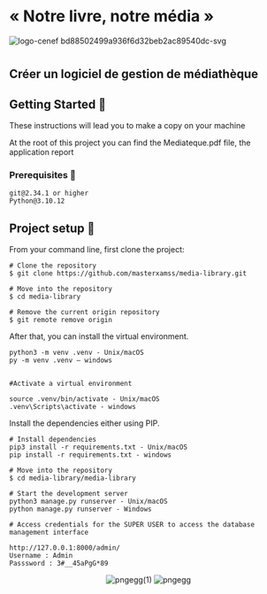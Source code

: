 # « Notre livre, notre média »

![logo-cenef bd88502499a936f6d32beb2ac89540dc-svg](https://github.com/user-attachments/assets/b71a3a78-1515-4d98-9ffe-ec2feebdf91b)

#

## Créer un logiciel de gestion de médiathèque

## Getting Started 🚀
These instructions will lead you to make a copy on your machine

At the root of this project you can find the Mediateque.pdf file, the application report
### Prerequisites 📝
```
git@2.34.1 or higher
Python@3.10.12
```
## Project setup 🔧
From your command line, first clone the project:
```
# Clone the repository
$ git clone https://github.com/masterxamss/media-library.git

# Move into the repository
$ cd media-library

# Remove the current origin repository
$ git remote remove origin
```
After that, you can install the virtual environment.
```
python3 -m venv .venv - Unix/macOS
py -m venv .venv – windows


#Activate a virtual environment

source .venv/bin/activate - Unix/macOS
.venv\Scripts\activate - windows 
```
Install the dependencies either using PIP.
```
# Install dependencies
pip3 install -r requirements.txt - Unix/macOS
pip install -r requirements.txt - windows

# Move into the repository
$ cd media-library/media-library

# Start the development server
python3 manage.py runserver - Unix/macOS
python manage.py runserver - Windows

```
```
# Access credentials for the SUPER USER to access the database management interface

http://127.0.0.1:8000/admin/
Username : Admin
Passsword : 3#__45aPgG*89
```

<div align="center">

![pngegg(1)](https://github.com/user-attachments/assets/2a98eced-ca73-4872-adab-22f5dda515d2)
![pngegg](https://github.com/user-attachments/assets/e2084c2a-2536-4439-a9be-885d37fc6849)




</div>





